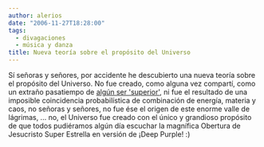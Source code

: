 ```yaml
---
author: alerios
date: "2006-11-27T18:28:00"
tags:
  - divagaciones
  - música y danza
title: Nueva teoría sobre el propósito del Universo
---
```


Sí señoras y señores, por accidente he descubierto una nueva teoría sobre el propósito del Universo. No fue creado, como alguna vez compartí, como un extraño pasatiempo de <a href="http://es.wikipedia.org/wiki/Pastafarismo">algún ser 'superior'</a>, ni fue el resultado de una imposible coincidencia probabilística de combinación de energía, materia y caos, no señoras y señores, no fue ése el origen de este enorme valle de lágrimas, ... no, el Universo fue creado con el único y grandioso propósito de que todos pudiéramos algún día escuchar la magnífica Obertura de Jesucristo Super Estrella en versión de ¡Deep Purple! :)
